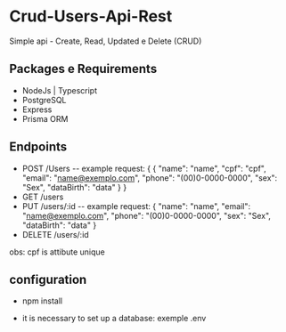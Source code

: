 # Crud-Users-Api-Rest

Simple api - Create, Read, Updated e Delete (CRUD)
## Packages e Requirements

- NodeJs | Typescript
- PostgreSQL
- Express
- Prisma ORM

## Endpoints

- POST /Users
    -- example request: {
        {
	        "name": "name",
	        "cpf": "cpf",
	        "email": "name@exemplo.com",
	        "phone": "(00)0-0000-0000",
	        "sex": "Sex",
	        "dataBirth": "data"
        }
    }
- GET /users
- PUT /users/:id
    -- example request: {
            "name": "name",
	        "email": "name@exemplo.com",
	        "phone": "(00)0-0000-0000",
	        "sex": "Sex",
	        "dataBirth": "data"
    }
- DELETE /users/:id

obs: cpf is attibute unique

## configuration

- npm install

- it is necessary to set up a database: exemple .env



